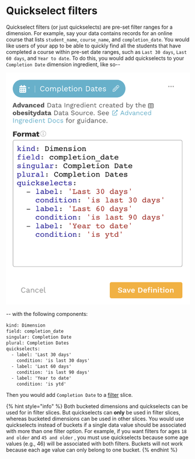 # Quickselect filters

Quickselect filters \(or just quickselects\) are pre-set filter ranges for a dimension. For example, say your data contains records for an online course that lists `student_name`, `course_name`, and `completion_date`.  You would like users of your app to be able to quickly find all the students that have completed a course within pre-set date ranges, such as `Last 30 days`, `Last 60 days`, and `Year to date`. To do this, you would add quickselects to your `Completion Date` dimension ingredient, like so--

![Advanced ingredient: dimension with quickselects](../../../.gitbook/assets/image%20%2852%29.png)

-- with the following components:

```text
kind: Dimension
field: completion_date
singular: Completion Date
plural: Completion Dates
quickselects:
  - label: 'Last 30 days'
    condition: 'is last 30 days'
  - label: 'Last 60 days'
    condition: 'is last 90 days'
  - label: 'Year to date'
    condition: 'is ytd'
```

Then you would add `Completion Date` to a [filter](../../story-designer/charts/filters.md) slice. 

{% hint style="info" %}
Both bucketed dimensions and quickselects can be used for in filter slices. But quickselects can **only** be used in filter slices, whereas bucketed dimensions can be used in other slices. You would use quickselects instead of buckets if a single data value should be associated with more than one filter option.  For example, if you want filters for ages `18 and older` and `45 and older` , you must use quickselects because some age values \(e.g., 46\) will be associated with both filters. Buckets will not work because each age value can only belong to one bucket.
{% endhint %}



